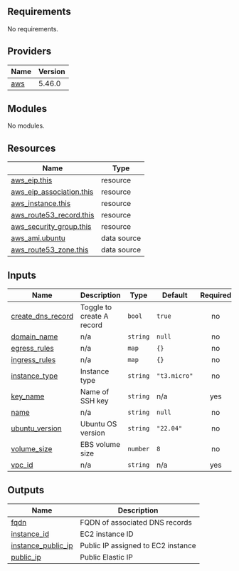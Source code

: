 <!-- BEGIN_TF_DOCS -->
## Requirements

No requirements.

## Providers

| Name | Version |
|------|---------|
| <a name="provider_aws"></a> [aws](#provider\_aws) | 5.46.0 |

## Modules

No modules.

## Resources

| Name | Type |
|------|------|
| [aws_eip.this](https://registry.terraform.io/providers/hashicorp/aws/latest/docs/resources/eip) | resource |
| [aws_eip_association.this](https://registry.terraform.io/providers/hashicorp/aws/latest/docs/resources/eip_association) | resource |
| [aws_instance.this](https://registry.terraform.io/providers/hashicorp/aws/latest/docs/resources/instance) | resource |
| [aws_route53_record.this](https://registry.terraform.io/providers/hashicorp/aws/latest/docs/resources/route53_record) | resource |
| [aws_security_group.this](https://registry.terraform.io/providers/hashicorp/aws/latest/docs/resources/security_group) | resource |
| [aws_ami.ubuntu](https://registry.terraform.io/providers/hashicorp/aws/latest/docs/data-sources/ami) | data source |
| [aws_route53_zone.this](https://registry.terraform.io/providers/hashicorp/aws/latest/docs/data-sources/route53_zone) | data source |

## Inputs

| Name | Description | Type | Default | Required |
|------|-------------|------|---------|:--------:|
| <a name="input_create_dns_record"></a> [create\_dns\_record](#input\_create\_dns\_record) | Toggle to create A record | `bool` | `true` | no |
| <a name="input_domain_name"></a> [domain\_name](#input\_domain\_name) | n/a | `string` | `null` | no |
| <a name="input_egress_rules"></a> [egress\_rules](#input\_egress\_rules) | n/a | `map` | `{}` | no |
| <a name="input_ingress_rules"></a> [ingress\_rules](#input\_ingress\_rules) | n/a | `map` | `{}` | no |
| <a name="input_instance_type"></a> [instance\_type](#input\_instance\_type) | Instance type | `string` | `"t3.micro"` | no |
| <a name="input_key_name"></a> [key\_name](#input\_key\_name) | Name of SSH key | `string` | n/a | yes |
| <a name="input_name"></a> [name](#input\_name) | n/a | `string` | `null` | no |
| <a name="input_ubuntu_version"></a> [ubuntu\_version](#input\_ubuntu\_version) | Ubuntu OS version | `string` | `"22.04"` | no |
| <a name="input_volume_size"></a> [volume\_size](#input\_volume\_size) | EBS volume size | `number` | `8` | no |
| <a name="input_vpc_id"></a> [vpc\_id](#input\_vpc\_id) | n/a | `string` | n/a | yes |

## Outputs

| Name | Description |
|------|-------------|
| <a name="output_fqdn"></a> [fqdn](#output\_fqdn) | FQDN of associated DNS records |
| <a name="output_instance_id"></a> [instance\_id](#output\_instance\_id) | EC2 instance ID |
| <a name="output_instance_public_ip"></a> [instance\_public\_ip](#output\_instance\_public\_ip) | Public IP assigned to EC2 instance |
| <a name="output_public_ip"></a> [public\_ip](#output\_public\_ip) | Public Elastic IP |
<!-- END_TF_DOCS -->